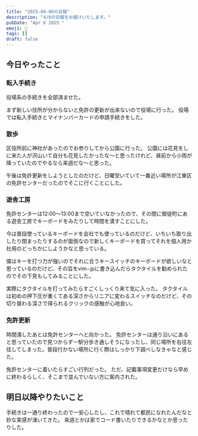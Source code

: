 ```yaml
---
title: "2025-04-06の日報"
description: "4/6の日報をお届けいたします。"
pubDate: "Apr 6 2025 "
emoji: 🦊
tags: []
draft: false
---
```


## 今日やったこと

### 転入手続き

役場系の手続きを全部済ませた。

まず新しい住所が分からないと免許の更新が出来ないので役場に行った。
役場では転入手続きとマイナンバーカードの申請手続きをした。

### 散歩

区役所前に神社があったのでお参りしてから公園に行った。
公園には花見をしに来た人が沢山いて自分も花見したかったな〜と思ったけれど、昼前から小雨が降っていたのでやるなら来週だな〜と思った。

午後は免許更新をしようとしたのだけど、日曜空いていて一番近い場所が江東区の免許センターだったのでそこに行くことにした。

### 遊舎工房

免許センターは12:00〜13:00まで空いていなかったので、その間に御徒町にある遊舎工房でキーボードをみたりして時間を潰すことにした。

今は普段使っているキーボードを会社でも使っているのだけど、いちいち取り出したり閉まったりするのが面倒なので新しくキーボードを買ってそれを個人用か社用のどっちかにしようかなと思っている。

僕はキーを打つ力が強いのでそれに合うキースイッチのキーボードが欲しいなと思っているのだけど、その旨をvim−jpに書き込んだらタクタイルを勧められたのでその下見もしてみることにした。

実際にタクタイルを打ってみたらすごくしっくり来て気に入った。
タクタイルは初めの押下圧が重くてある深さからリニアに変わるスイッチなのだけど、その切り替わる深さで得られるクリックの感触が心地良い。

### 免許更新

時間潰したあとは免許センターへと向かった。
免許センターは通り沿いにあると思っていたので見つからず一駅分歩き通しそうになったし、同じ場所を右往左往してしまった。普段行かない場所に行く際はしっかり下調べしなきゃなと感じた。

免許センターに着いたらすごい行列だった。
ただ、記載事項変更だけなら早めに終わるらしく、そこまで並んでいない方に案内された。

## 明日以降やりたいこと

手続きは一通り終わったので一安心したし、これで晴れて都民になれたんだなと妙な実感が湧いてきた。
来週とかは家でコード書いたりできるかなとか思ったりした。
